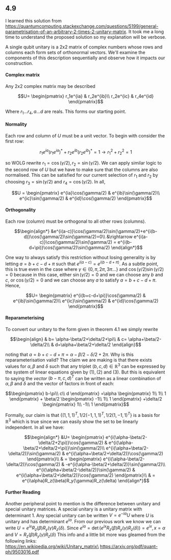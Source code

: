 ## 4.9
I learned this solution from\
https://quantumcomputing.stackexchange.com/questions/5199/general-parametrisation-of-an-arbitrary-2-times-2-unitary-matrix. It took me a long time to understand the proposed solution so my explanation will be verbose.

A single qubit unitary is a 2x2 matrix of complex numbers whose rows and columns each form sets of orthonormal vectors. We'll examine the components of this description sequentially and observe how it impacts our construction.

#### **Complex matrix**
Any 2x2 complex matrix may be described
```math 
U=
\begin{pmatrix}
r_1e^{ia} & r_2e^{ib}\\
r_2e^{ic} & r_4e^{id}
\end{pmatrix}
```
Where $r_1...r_4, a...d$ are reals. This forms our starting point.

#### **Normality**
Each row and column of $U$ must be a unit vector. To begin with consider the first row:
```math
r_1e^{ia}(r_1e^{ia})^* + r_2e^{ib}(r_2e^{ib})^*=1
\rightarrow r_1^2+r_2^2=1
```
so WOLG rewrite $r_1=\cos(\gamma/2), r_2=\sin(\gamma/2)$. We can apply similar logic to the second row of $U$ but we have to make sure that the columns are also normalised. This can be satisfied for our current selection of $r_1$ and $r_2$ by choosing $r_3 = \sin(\gamma/2)$ and $r_4=\cos(\gamma/2)$. In all,

```math
U = 
\begin{pmatrix}
e^{ia}\cos(\gamma/2) & e^{ib}\sin(\gamma/2)\\
e^{ic}\sin(\gamma/2) & e^{id}\cos(\gamma/2)
\end{pmatrix}
```

#### **Orthogonality**
Each row (column) must be orthogonal to all other rows (columns).
```math
\begin{align*}
&e^{i(a-c)}\cos(\gamma/2)\sin(\gamma/2)+e^{i(b-d)}\cos(\gamma/2)\sin(\gamma/2)=0\\
&\rightarrow e^{i(a-c)}\cos(\gamma/2)\sin(\gamma/2) = e^{i(b-d+\pi)}\cos(\gamma/2)\sin(\gamma/2)
\end{align*}
```

One way to always satisfy this restriction without losing generality is by letting $a=b+c-d+\pi$ such that $e^{i(a-c)}=e^{i(b-d+\pi)}$. As a subtle point, this is true even in the case where $`\gamma\in \{0, \pi, 2\pi, 3\pi ...\}`$ and $\cos(\gamma/2)\sin(\gamma/2)=0$ because in this case, either $\sin(\gamma/2)=0$ and we can choose any $b$ and $c$, or $\cos(\gamma/2)=0$ and we can choose any $a$ to satisfy $a=b+c-d+\pi$. Hence,
```math
U=
\begin{pmatrix}
e^{i(b+c-d+\pi)}\cos(\gamma/2) & e^{ib}\sin(\gamma/2)\\
e^{ic}\sin(\gamma/2) & e^{id}\cos(\gamma/2)
\end{pmatrix}
```

#### **Reparameterising**
To convert our unitary to the form given in theorem 4.1 we simply rewrite
```math
\begin{align}
& b= \alpha-\beta/2+\delta/2+\pi\\
& c= \alpha+\beta/2-\delta/2\\
& d=\alpha+\beta/2+\delta/2
\end{align}
```
noting that $a=b+c-d+\pi=\alpha-\beta/2-\delta/2+2\pi$. Why is this reparameterisation valid? The claim we are making is that there exists values for $\alpha, \beta$ and $\delta$ such that any triplet $(b,c,d)\in\mathbb{R}^3$ can be expressed by the system of linear equations given by $(1), (2)$ and $(3)$. But this is equivalent to saying the *vector* $(b-\pi,c,d)^T$ can be written as a linear combination of $\alpha, \beta$ and $\delta$ and the vector of factors in front of each:

```math
\begin{pmatrix}
b-\pi\\
c\\
d
\end{pmatrix}
=\alpha
\begin{pmatrix}
1\\
1\\
1
\end{pmatrix}
+ \beta/2
\begin{pmatrix}
-1\\
1\\
1
\end{pmatrix}
+\delta/2
\begin{pmatrix}
1\\
-1\\
1
\end{pmatrix}
```

Formally, our claim is that $`\{(1,1,1)^T, 1/2(-1,1,1)^T, 1/2(1,-1,1)^T\}`$ is a basis for $\mathbb{R}^3$ which is true since we can easily show the set to be linearly independent. In all we have:
```math
\begin{align*}
&U=
\begin{pmatrix}
e^{i(\alpha-\beta/2-\delta/2+2\pi)}\cos(\gamma/2) & e^{i(\alpha-\beta/2+\delta/2+\pi)}\sin(\gamma/2)\\
e^{i(\alpha+\beta/2-\delta/2)}\sin(\gamma/2) & e^{i(\alpha+\beta/2+\delta/2)}\cos(\gamma/2)
\end{pmatrix}\\
& =
\begin{pmatrix}
e^{i(\alpha-\beta/2-\delta/2)}\cos(\gamma/2) & -e^{i(\alpha-\beta/2+\delta/2)}\sin(\gamma/2)\\
e^{i(\alpha+\beta/2-\delta/2)}\sin(\gamma/2) & e^{i(\alpha+\beta/2+\delta/2)}\cos(\gamma/2)
\end{pmatrix}\\
& =
e^{i\alpha}R_z(\beta)R_y(\gamma)R_z(\delta)
\end{align*}
```


#### **Further Reading**
Another peripheral point to mention is the difference between unitary and special unitary matrices. A special unitary is a unitary matrix with determinant 1. Any special unitary can be written $V = e^{-i\alpha}U$ where $U$ is unitary and has determinant $e^{i\alpha}$. From our previous work we know we can write $U=e^{ix}R_z(\beta)R_y(\gamma)R_z(\delta)$. Since $e^{i\alpha}=\det(e^{ix}R_z(\beta)R_y(\gamma)R_z(\delta))=e^{ix}, x=\alpha$ and $V=R_z(\beta)R_y(\gamma)R_z(\delta)$ This info and a little bit more was gleamed from the following links:\
https://en.wikipedia.org/wiki/Unitary_matrix\
https://arxiv.org/pdf/quant-ph/9503016.pdf
